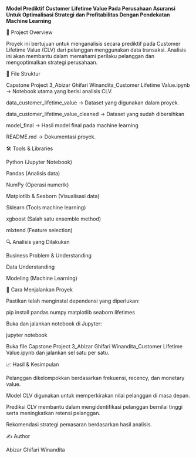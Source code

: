 **Model Prediktif Customer Lifetime Value Pada Perusahaan Asuransi Untuk Optimalisasi Strategi dan Profitabilitas Dengan Pendekatan Machine Learning**

📌 Project Overview

Proyek ini bertujuan untuk menganalisis secara prediktif pada Customer Lifetime Value (CLV) dari pelanggan menggunakan data transaksi. Analisis ini akan membantu dalam memahami perilaku pelanggan dan mengoptimalkan strategi perusahaan.

📂 File Struktur

Capstone Project 3_Abizar Ghifari Winandita_Customer Lifetime Value.ipynb → Notebook utama yang berisi analisis CLV.

data_customer_lifetime_value → Dataset yang digunakan dalam proyek.

data_customer_lifetime_value_cleaned → Dataset yang sudah dibersihkan

model_final → Hasil model final pada machine learning

README.md → Dokumentasi proyek.

🛠 Tools & Libraries

Python (Jupyter Notebook)

Pandas (Analisis data)

NumPy (Operasi numerik)

Matplotlib & Seaborn (Visualisasi data)

Sklearn (Tools machine learning)

xgboost (Salah satu ensemble method)

mlxtend (Feature selection)

🔍 Analisis yang Dilakukan

Business Problem & Understanding

Data Understanding

Modeling (Machine Learning)

🚀 Cara Menjalankan Proyek

Pastikan telah menginstal dependensi yang diperlukan:

pip install pandas numpy matplotlib seaborn lifetimes

Buka dan jalankan notebook di Jupyter:

jupyter notebook

Buka file Capstone Project 3_Abizar Ghifari Winandita_Customer Lifetime Value.ipynb dan jalankan sel satu per satu.

📈 Hasil & Kesimpulan

Pelanggan dikelompokkan berdasarkan frekuensi, recency, dan monetary value.

Model CLV digunakan untuk memperkirakan nilai pelanggan di masa depan.

Prediksi CLV membantu dalam mengidentifikasi pelanggan bernilai tinggi serta meningkatkan retensi pelanggan.

Rekomendasi strategi pemasaran berdasarkan hasil analisis.

✍ Author

Abizar Ghifari Winandita
